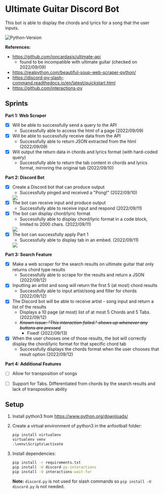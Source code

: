 # Ultimate Guitar Discord Bot

This bot is able to display the chords and lyrics for a song that the user inputs.

![Python-Version](https://img.shields.io/badge/Python-3.10.7-blue.svg)

**References:**

* https://github.com/joncardasis/ultimate-api
    * found to be incompatible with ultimate guitar (checked on 2022/09/09)
* https://realpython.com/beautiful-soup-web-scraper-python/
* https://discord-py-slash-command.readthedocs.io/en/latest/quickstart.html
* https://github.com/interactions-py


## Sprints

**Part 1: Web Scraper**

* [X] Will be able to successfully send a query to the API
    * Successfully able to access the html of a page (2022/09/09)
* [X] Will be able to successfully receive data from the API
    * Successfully able to return JSON extracted from the html (2022/09/09)
* [X] Will output the return data in chords and lyrics format (with hard-coded query)
    * Successfully able to return the tab content in chords and lyrics format, mirroring the original tab (2022/09/10)

**Part 2: Discord Bot**

* [X] Create a Discord bot that can produce output
    * Successfully pinged and received a "Pong!" (2022/09/10)
    <img src='https://cdn.discordapp.com/attachments/821931361681276929/1018394753554972803/unknown.png'/>
* [X] The bot can receive input and produce output
    * Successfully able to receive input and respond (2022/09/11)
* [X] The bot can display chord/lyric format
    * Successfully able to display chord/lyric format in a code block, limited to 2000 chars. (2022/09/11)
    <img src='https://cdn.discordapp.com/attachments/821931361681276929/1018604956909043822/unknown.png'/>
* [X] The bot can successfully apply Part 1
    * Successfully able to display tab in an embed. (2022/09/11)
    <img src='https://cdn.discordapp.com/attachments/821931361681276929/1018748075738681374/unknown.png'/>

**Part 3: Search Feature**

* [X] Make a web scraper for the search results on ultimate guitar that only returns chord type results
    * Successfully able to scrape for the results and return a JSON (2022/09/12)
* [X] Inputting an artist and song will return the first 5 (at most) chord results
    * Successfully able to input artist/song and filter for chords (2022/09/12) 
* [X] The Discord bot will be able to receive artist - song input and return a list of the results
    * Displays a 10 page (at most) list of at most 5 Chords and 5 Tabs. (2022/09/12)
    * ~~*Known issue: "This interaction failed." shows up whenever any buttons are pressed*~~
        * Fixed! (2022/09/13)
* [X] When the user chooses one of those results, the bot will correctly display the chord/lyric format for that specific chord tab
    * Successfully displays the chords format when the user chooses that result option (2022/09/12)


**Part 4: Additional Features**

* [ ] Allow for transposition of songs
* [ ] Support for Tabs. Differentiated from chords by the search results and lack of transposition ability


## Setup
1. Install python3 from https://www.python.org/downloads/

1. Create a virtual environment of python3 in the anfootball folder:

    ```cmd
    pip install virtualenv
    virtualenv venv
    .\venv\Scripts\activate
    ```

1. Install dependencies:
    
    ```cmd
    pip install -r requirements.txt
    pip install -U discord-py-interactions
    pip install -U interactions-wait-for
    ```

    **Note:** `discord.py` is not used for slash commands so `pip install -U discord.py` is not needed. 
